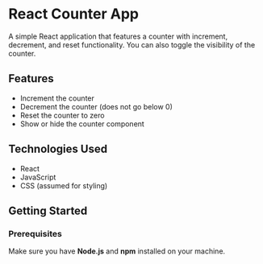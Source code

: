 # React Counter App

A simple React application that features a counter with increment, decrement, and reset functionality. You can also toggle the visibility of the counter.

## Features

- Increment the counter
- Decrement the counter (does not go below 0)
- Reset the counter to zero
- Show or hide the counter component

## Technologies Used

- React
- JavaScript
- CSS (assumed for styling)

## Getting Started

### Prerequisites

Make sure you have **Node.js** and **npm** installed on your machine.
